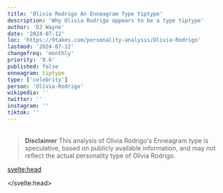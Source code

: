 ```yaml
---
title: 'Olivia Rodrigo An Enneagram Type tiptype'
description: 'Why Olivia Rodrigo appears to be a type tiptype'
author: 'DJ Wayne'
date: '2024-07-12'
loc: 'https://9takes.com/personality-analysis/Olivia-Rodrigo'
lastmod: '2024-07-12'
changefreq: 'monthly'
priority: '0.6'
published: false
enneagram: tiptype
type: ['celebrity']
person: 'Olivia-Rodrigo'
wikipedia: ''
twitter: ''
instagram: ''
tiktok: ''
---
```


<!--
    childhood and upbringing
    first big success
    style habits and quirks that relate to their personality type
    stressful moments in their life and how they handled them
    comfort- moments in their life where they are doing well and killing it
-->
<!-- // keywords:  -->

<script>
	// import  PopCard  from "$lib/components/atoms/PopCard.svelte";
import BlogPurpose from '$lib/components/blog/BlogPurpose.svelte'
</script>

<div
	style="display: flex;
    justify-content: center;
    margin: 1rem 0;
	"
>
	<!-- <PopCard
		image={`/types/tiptypes/${'Olivia-Rodrigo'}.webp`}
		enneagramType={tiptype}
		showIcon={false}
		displayText="Olivia Rodrigo"
		subtext=""
	/> -->
</div>

> **Disclaimer** This analysis of Olivia Rodrigo's Enneagram type is speculative, based on publicly available information, and may not reflect the actual personality type of Olivia Rodrigo.

<p class="firstLetter"></p>

<svelte:head>

<script type="application/ld+json">

</script>

</svelte:head>

<style lang="scss"></style>
